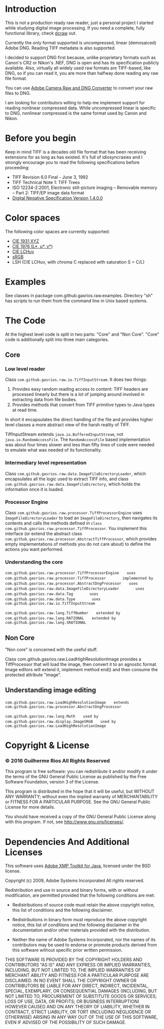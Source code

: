 # Introduction

This is not a production ready raw reader, just a personal project I started while studying digital image processing. If you need a complete, fully functional library, check [dcraw](https://www.cybercom.net/~dcoffin/dcraw/) out.

Currently the only format supported is uncompressed, linear (demosaiced) Adobe DNG. Reading TIFF metadata is also supported.

I decided to support DNG first because, unlike proprietary formats such as Canon's CR2 or Nikon's .NEF, DNG is open and has its specification publicly available. Also, virtually all widely used raw formats are TIFF-based, like DNG, so if you can read it, you are more than halfway done reading any raw file format.

You can use [Adobe Camera Raw and DNG Converter](https://www.adobe.com/support/downloads/product.jsp?product=106&platform=Windows) to convert your raw files to DNG.

I am looking for contributors willing to help me implement support for reading nonlinear compressed data. While uncompressed linear is specific to DNG, nonlinear compressed is the same format used by Canon and Nikon.

# Before you begin

Keep in mind TIFF is a decades old file format that has been receiving extensions for as long as has existed. It's full of idiosyncrasies and I strongly encourage you to read the following specifications before proceeding:

* TIFF Revision 6.0 Final - June 3, 1992
* TIFF Technical Note 1: TIFF Trees
* ISO 12234-2:2001, Electronic still-picture imaging – Removable memory – Part 2: TIFF/EP image data format
* [Digital Negative Specification Version 1.4.0.0](https://wwwimages2.adobe.com/content/dam/acom/en/products/photoshop/pdfs/dng_spec_1.4.0.0.pdf)

# Color spaces

The following color spaces are currently supported:

* [CIE 1931 XYZ](https://en.wikipedia.org/wiki/CIE_1931_color_space)
* [CIE 1976 (L*, u*, v*)](https://en.wikipedia.org/wiki/CIELUV)
* [CIE LCHuv](https://en.wikipedia.org/wiki/CIELUV#Cylindrical_representation_(CIELCH))
* [sRGB](https://en.wikipedia.org/wiki/SRGB)
* LSH (CIE LCHuv, with chroma C replaced with saturation S = C/L)

# Examples

See classes in package com.github.gasrios.raw.examples. Directory "sh" has scripts to run them from the command line in Unix based systems.

# The Code

At the highest level code is split in two parts: "Core" and "Non Core". "Core" code is additionally split into three main categories.

## Core

### Low level reader

Class `com.github.gasrios.raw.io.TiffInputStream`. It does two things:

1. Provides easy random reading access to content: TIFF headers are processed linearly but there is a lot of jumping around involved in extracting data from file bodies.
2. Provides methods that convert from TIFF primitive types to Java types at read time.

In short it encapsulates the direct handling of the file and provides higher level classes a more abstract view of the harsh reality of TIFF.

TiffInputStream extends `java.io.BufferedInputStream`, not `java.io.RandomAccessFile`. The `RandomAccessFile` based implementation was about four times slower and less than fifty lines of code were needed to emulate what was needed of its functionality.

### Intermediary level representation

Class `com.github.gasrios.raw.data.ImageFileDirectoryLoader`, which encapsulates all the logic used to extract TIFF info, and class `com.github.gasrios.raw.data.ImageFileDirectory`, which holds the information once it is loaded.

### Processor Engine

Class `com.github.gasrios.raw.processor.TiffProcessorEngine` uses `ImageFileDirectoryLoader` to load an `ImageFileDirectory`, then navigates its contents and calls the methods defined in `class com.github.gasrios.raw.processor.TiffProcessor`. You implement this interface (or extend the abstract class `com.github.gasrios.raw.processor.AbstractTiffProcessor`, which provides empty implementations of methods you do not care about) to define the actions you want performed.

### Understanding the core

`com.github.gasrios.raw.processor.TiffProcessorEngine`
`	uses com.github.gasrios.raw.processor.TiffProcessor`
`		implemented by com.github.gasrios.raw.processor.AbstractDngProcessor`
`	uses com.github.gasrios.raw.data.ImageFileDirectoryLoader`
`		uses com.github.gasrios.raw.data.Tag`
`		uses com.github.gasrios.raw.data.Type`
`		uses com.github.gasrios.raw.io.TiffInputStream`

`com.github.gasrios.raw.lang.TiffNumber`
`	extended by com.github.gasrios.raw.lang.RATIONAL`
`	extended by com.github.gasrios.raw.lang.SRATIONAL`

## Non Core

"Non core" is concerned with the useful stuff.

Class com.github.gasrios.raw.LoadHighResolutionImage provides a TiffProcessor that will load the image, then convert it to an agnostic format. Image editors will extend it, implement method end() and then consume the protected attribute "image".

## Understanding image editing

`com.github.gasrios.raw.LoadHighResolutionImage`
`	extends com.github.gasrios.raw.processor.AbstractDngProcessor`

`com.github.gasrios.raw.lang.Math`
`	used by com.github.gasrios.raw.display.ImageSRGB`
`	used by com.github.gasrios.raw.LoadHighResolutionImage`

# Copyright & License

### © 2016 Guilherme Rios All Rights Reserved

This program is free software: you can redistribute it and/or modify it under the terms of the GNU General Public License as published by the Free Software Foundation, version 3 of the License.

This program is distributed in the hope that it will be useful, but WITHOUT ANY WARRANTY; without even the implied warranty of MERCHANTABILITY or FITNESS FOR A PARTICULAR PURPOSE. See the GNU General Public License for more details.

You should have received a copy of the GNU General Public License along with this program. If not, see http://www.gnu.org/licenses/.

# Dependencies And Additional Licenses

This software uses [Adobe XMP Toolkit for Java](http://www.adobe.com/devnet/xmp/library/eula-xmp-library-java.html), licensed under the BSD license.

Copyright (c) 2009, Adobe Systems Incorporated All rights reserved.

Redistribution and use in source and binary forms, with or without modification, are permitted provided that the following conditions are met:

* Redistributions of source code must retain the above copyright notice, this list of conditions and the following disclaimer.

* Redistributions in binary form must reproduce the above copyright notice, this list of conditions and the following disclaimer in the documentation and/or other materials provided with the distribution.

* Neither the name of Adobe Systems Incorporated, nor the names of its contributors may be used to endorse or promote products derived from this software without specific prior written permission.

THIS SOFTWARE IS PROVIDED BY THE COPYRIGHT HOLDERS AND CONTRIBUTORS "AS IS" AND ANY EXPRESS OR IMPLIED WARRANTIES, INCLUDING, BUT NOT LIMITED TO, THE IMPLIED WARRANTIES OF MERCHANT ABILITY AND FITNESS FOR A PARTICULAR PURPOSE ARE DISCLAIMED. IN NO EVENT SHALL THE COPYRIGHT OWNER OR CONTRIBUTORS BE LIABLE FOR ANY DIRECT, INDIRECT, INCIDENTAL, SPECIAL, EXEMPLARY, OR CONSEQUENTIAL DAMAGES (INCLUDING, BUT NOT LIMITED TO, PROCUREMENT OF SUBSTITUTE GOODS OR SERVICES; LOSS OF USE, DATA, OR PROFITS; OR BUSINESS INTERRUPTION) HOWEVER CAUSED AND ON ANY THEORY OF LIABILITY, WHETHER IN CONTRACT, STRICT LIABILITY, OR TORT (INCLUDING NEGLIGENCE OR OTHERWISE) ARISING IN ANY WAY OUT OF THE USE OF THIS SOFTWARE, EVEN IF ADVISED OF THE POSSIBILITY OF SUCH DAMAGE.